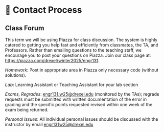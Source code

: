 # 📨 Contact Process

## Class Forum

This term we will be using Piazza for class discussion. The system is highly catered to getting you help fast and efficiently from classmates, the TA, and Professors. Rather than emailing questions to the teaching staff, we encourage you to post your questions on Piazza. Join our class page at: <https://piazza.com/drexel/winter2025/engr131>.

_Homework_: Post in appropriate area in Piazza only necessary code (without solutions).

_Lab_: Learning Assistant or Teaching Assistant for your lab section

_Exams, Regrades_: [engr131.w25@drexel.edu](mailto:engr131w25grades@drexel.edu) (monitored by the TAs); regrade requests must be submitted with written documentation of the error in grading and the specific points requested revised within one week of the exam being returned.

_Personal Issues_: All individual personal issues should be discussed with the instructor by email [engr131w25@drexel.edu](mailto:engr131w25@drexel.edu)
